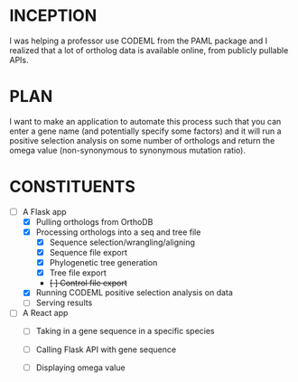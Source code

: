 # INCEPTION

I was helping a professor use CODEML from the PAML package and I realized that a lot of ortholog data is available online, from publicly pullable APIs.

# PLAN
I want to make an application to automate this process such that you can enter a gene name (and potentially specify some factors) and it will run a positive selection analysis on some number of orthologs and return the omega value (non-synonymous to synonymous mutation ratio).

# CONSTITUENTS
- [ ] A Flask app
  - [X] Pulling orthologs from OrthoDB
  - [X] Processing orthologs into a seq and tree file
    - [X] Sequence selection/wrangling/aligning 
    - [X] Sequence file export
    - [X] Phylogenetic tree generation
    - [X] Tree file export
    - ~~[ ] Control file export~~
  - [X] Running CODEML positive selection analysis on data
  - [ ] Serving results

- [ ] A React app 
  - [ ] Taking in a gene sequence in a specific species
  - [ ] Calling Flask API with gene sequence
  - [ ] Displaying omega value

